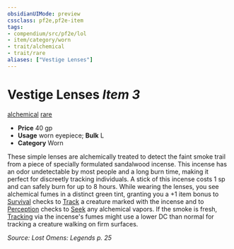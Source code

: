 ```yaml
---
obsidianUIMode: preview
cssclass: pf2e,pf2e-item
tags:
- compendium/src/pf2e/lol
- item/category/worn
- trait/alchemical
- trait/rare
aliases: ["Vestige Lenses"]
---
```

# Vestige Lenses *Item 3*  
[alchemical](rules/traits/alchemical.md)  [rare](rules/traits/rare.md)  

- **Price** 40 gp
- **Usage** worn eyepiece; **Bulk** L
- **Category** Worn

These simple lenses are alchemically treated to detect the faint smoke trail from a piece of specially formulated sandalwood incense. This incense has an odor undetectable by most people and a long burn time, making it perfect for discreetly tracking individuals. A stick of this incense costs 1 sp and can safely burn for up to 8 hours. While wearing the lenses, you see alchemical fumes in a distinct green tint, granting you a +1 item bonus to [Survival](compendium/skills.md#Survival) checks to [Track](rules/actions/track.md) a creature marked with the incense and to [Perception](compendium/skills.md#Perception) checks to [Seek](rules/actions/seek.md) any alchemical vapors. If the smoke is fresh, [Tracking](rules/actions/track.md) via the incense's fumes might use a lower DC than normal for tracking a creature walking on firm surfaces.

*Source: Lost Omens: Legends p. 25*